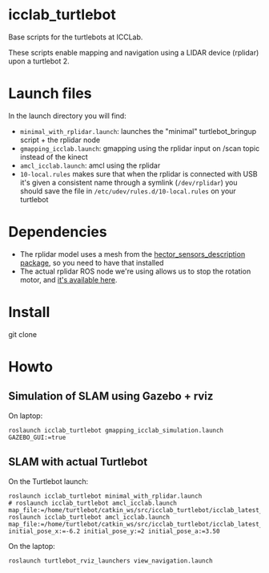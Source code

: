 # icclab_turtlebot

Base scripts for the turtlebots at ICCLab.

These scripts enable mapping and navigation using a LIDAR device (rplidar) upon a turtlebot 2.

# Launch files

In the launch directory you will find:
- `minimal_with_rplidar.launch`: launches the "minimal" turtlebot_bringup script + the rplidar node
- `gmapping_icclab.launch`: gmapping using the rplidar input on /scan topic instead of the kinect
- `amcl_icclab.launch`: amcl using the rplidar
- `10-local.rules` makes sure that when the rplidar is connected with 
  USB it's given a consistent name through a symlink (`/dev/rplidar`) you should save the file in
  `/etc/udev/rules.d/10-local.rules` on your turtlebot

# Dependencies

* The rplidar model uses a mesh from the [hector_sensors_description package](https://wiki.ros.org/hector_sensors_description), so you need to have that installed
* The actual rplidar ROS node we're using allows us to stop the rotation motor, and [it's available here](https://github.com/negre/rplidar_ros.git).

# Install

git clone 

# Howto

## Simulation of SLAM using Gazebo + rviz

On laptop:

`roslaunch icclab_turtlebot gmapping_icclab_simulation.launch GAZEBO_GUI:=true`

## SLAM with actual Turtlebot

On the Turtlebot launch:

```shell
roslaunch icclab_turtlebot minimal_with_rplidar.launch
# roslaunch icclab_turtlebot amcl_icclab.launch map_file:=/home/turtlebot/catkin_ws/src/icclab_turtlebot/icclab_latest_map.yaml
roslaunch icclab_turtlebot amcl_icclab.launch map_file:=/home/turtlebot/catkin_ws/src/icclab_turtlebot/icclab_latest_map.yaml initial_pose_x:=-6.2 initial_pose_y:=2 initial_pose_a:=3.50
```

On the laptop:

```shell
roslaunch turtlebot_rviz_launchers view_navigation.launch
```





